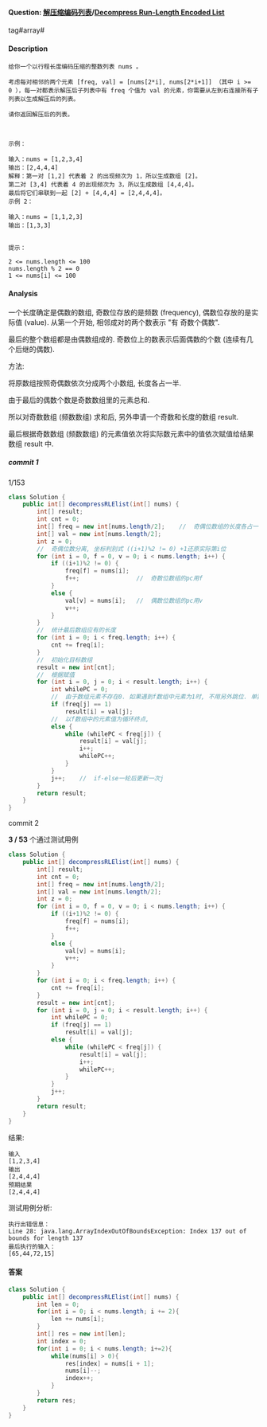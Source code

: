 #### Question: [解压缩编码列表](https://leetcode-cn.com/problems/decompress-run-length-encoded-list/)/[Decompress Run-Length Encoded List](https://leetcode-cn.com/problems/decompress-run-length-encoded-list/)



tag#array#



#### Description

```
给你一个以行程长度编码压缩的整数列表 nums 。

考虑每对相邻的两个元素 [freq, val] = [nums[2*i], nums[2*i+1]] （其中 i >= 0 ），每一对都表示解压后子列表中有 freq 个值为 val 的元素，你需要从左到右连接所有子列表以生成解压后的列表。

请你返回解压后的列表。

 

示例：

输入：nums = [1,2,3,4]
输出：[2,4,4,4]
解释：第一对 [1,2] 代表着 2 的出现频次为 1，所以生成数组 [2]。
第二对 [3,4] 代表着 4 的出现频次为 3，所以生成数组 [4,4,4]。
最后将它们串联到一起 [2] + [4,4,4] = [2,4,4,4]。
示例 2：

输入：nums = [1,1,2,3]
输出：[1,3,3]
 

提示：

2 <= nums.length <= 100
nums.length % 2 == 0
1 <= nums[i] <= 100

```



#### Analysis

一个长度确定是偶数的数组, 奇数位存放的是频数 (frequency), 偶数位存放的是实际值 (value). 从第一个开始, 相邻成对的两个数表示 "有 奇数个偶数".

最后的整个数组都是由偶数组成的. 奇数位上的数表示后面偶数的个数 (连续有几个后继的偶数).



方法:

将原数组按照奇偶数依次分成两个小数组, 长度各占一半.

由于最后的偶数个数是奇数数组里的元素总和.

所以对奇数数组 (频数数组) 求和后, 另外申请一个奇数和长度的数组 result.

最后根据奇数数组 (频数数组) 的元素值依次将实际数元素中的值依次赋值给结果数组 result 中.



##### commit 1

1/153

```java
class Solution {
    public int[] decompressRLElist(int[] nums) {
        int[] result;
        int cnt = 0;        
        int[] freq = new int[nums.length/2];	//	奇偶位数组的长度各占一半
        int[] val = new int[nums.length/2];
        int z = 0;
        //	奇偶位数分离, 坐标判别式 ((i+1)%2 != 0) +1还原实际第i位
        for (int i = 0, f = 0, v = 0; i < nums.length; i++) {
            if ((i+1)%2 != 0) {
                freq[f] = nums[i];  
                f++;				//	奇数位数组的pc用f
            }                                                                
            else {
                val[v] = nums[i];	//	偶数位数组的pc用v
                v++;
            }                               
        }
        //	统计最后数组应有的长度
        for (int i = 0; i < freq.length; i++) {
            cnt += freq[i];
        }
        //	初始化目标数组
        result = new int[cnt];
        //	根据赋值
        for (int i = 0, j = 0; i < result.length; i++) {             
            int whilePC = 0;
            //	由于数组元素不存在0. 如果遇到f数组中元素为1时, 不用另外跳位. 单独讨论
            if (freq[j] == 1)
                result[i] = val[j];
            //	以f数组中的元素值为循环终点, 
            else {
                while (whilePC < freq[j]) {
                    result[i] = val[j];
                    i++;
                    whilePC++;                
            	}            
            }    
            j++;	//	if-else一轮后更新一次j
        }
        return result;
    }
}
```



commit 2

**3 / 53** 个通过测试用例

```java
class Solution {
    public int[] decompressRLElist(int[] nums) {
        int[] result;
        int cnt = 0;        
        int[] freq = new int[nums.length/2];
        int[] val = new int[nums.length/2];
        int z = 0;
        for (int i = 0, f = 0, v = 0; i < nums.length; i++) {
            if ((i+1)%2 != 0) {
                freq[f] = nums[i];  
                f++;
            }                                                                
            else {
                val[v] = nums[i];
                v++;
            }                               
        }
        for (int i = 0; i < freq.length; i++) {
            cnt += freq[i];
        }
        result = new int[cnt];
        for (int i = 0, j = 0; i < result.length; i++) { 
            int whilePC = 0;
            if (freq[j] == 1)
                result[i] = val[j];
            else {
                while (whilePC < freq[j]) {
                    result[i] = val[j];
                    i++;
                    whilePC++;                
                }            
            }  
            j++;  				                     
        }
        return result;
    }
}
```

结果:

```
输入
[1,2,3,4]
输出
[2,4,4,4]
预期结果
[2,4,4,4]
```



测试用例分析:

```
执行出错信息：
Line 28: java.lang.ArrayIndexOutOfBoundsException: Index 137 out of bounds for length 137
最后执行的输入：
[65,44,72,15]
```



#### 答案

```java
class Solution {
    public int[] decompressRLElist(int[] nums) {
        int len = 0;
        for(int i = 0; i < nums.length; i += 2){
            len += nums[i];
        }
        int[] res = new int[len];
        int index = 0;
        for(int i = 0; i < nums.length; i+=2){
            while(nums[i] > 0){
                res[index] = nums[i + 1];
                nums[i]--;
                index++;
            }
        }
        return res;
    }
}
```

